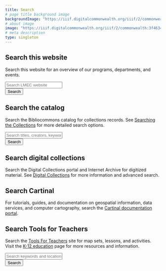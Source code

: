 ```yaml
---
title: Search
# page title background image
backgroundImage: "https://iiif.digitalcommonwealth.org/iiif/2/commonwealth:3f463366g/1292,3248,8404,3417/1200,/0/default.jpg"
# about image
image: "https://iiif.digitalcommonwealth.org/iiif/2/commonwealth:3f4634466/2291,2158,3532,2116/1200,/0/default.jpg"
# meta description
type: singleton
---
```


## Search this website

Search this website for an overview of our programs, departments, and events.

<div class="input-group mt-3 mb-5">
  <input type="text" class="form-control" id="website-search-entry" placeholder="Search LMEC website" aria-label="Search LMEC website" aria-describedby="website-search-submit">
  <div class="input-group-append">
    <button class="btn btn-primary" type="button" id="website-search-submit">Search</button>
  </div>
</div>

<script>
  function submitSiteSearch(){
    window.open('https://www.google.com/search?client=safari&source=hp&ei=QHecX82iOM_BytMP6deWiAg&q=site%3Aleventhalmap.org+' + encodeURI(document.getElementById('website-search-entry').value) );
  }
  document.getElementById("website-search-submit").addEventListener('click', submitSiteSearch );
  // Bind to enter key
  document.getElementById("website-search-entry").addEventListener('keyup', function(e){ 
    if(e.keyCode == 13 ){ submitSiteSearch(); }
  });
</script>

## Search the catalog

Search the Bibliocommons catalog for collections records. See [Searching the Collections](/collections/searching) for more detailed search options.

<div class="input-group mt-3 mb-5">
  <input type="text" class="form-control" id="bibliocommons-search-entry" placeholder="Search titles, creators, keywords" aria-label="Search keywords" aria-describedby="bibliocommons-search-submit">
  <div class="input-group-append">
    <button class="btn btn-primary" type="button" id="bibliocommons-search-submit">Search</button>
  </div>
</div>

<script>
  function submitBibliocommonsSearch(){
    window.open('https://bpl.bibliocommons.com/v2/search?query=anywhere%3A%28' + encodeURI(document.getElementById('bibliocommons-search-entry').value) + '%29+++branch%3A%22BPL+-+Leventhal+Map+Center%22+-formatcode%3A%28AB+OR+GRAPHIC_NOVEL_DOWNLOAD+OR+VIDEO_DOWNLOAD+OR+EBOOK+OR+EJ+OR+PLAYAWAY_AUDIOBOOK+OR+MN+OR+MUSIC_ONLINE+OR+VIDEO_ONLINE+%29&searchType=bl&suppress=true' );
  }
  document.getElementById("bibliocommons-search-submit").addEventListener('click', submitBibliocommonsSearch );
  // Bind to enter key
  document.getElementById("bibliocommons-search-entry").addEventListener('keyup', function(e){ 
    if(e.keyCode == 13 ){ submitBibliocommonsSearch(); }
  });
</script>

## Search digital collections

Search the Digital Collections portal and Internet Archive for digitized material. See [Digital Collections](/collections/digital-collections) for more information and advanced search.

<script src="https://geoservices.leventhalmap.org/lmec-union-search-webcomponent/lmec-union-search.min.js"></script>
<lmec-union-search></lmec-union-search>

## Search Cartinal

For tutorials, guides, and documentation on geospatial information, data services, and computer cartography, search the [Cartinal documentation portal](https://geoservices.leventhalmap.org/cartinal/). 

## Search Tools for Teachers

Search the [Tools For Teachers](https://collections.leventhalmap.org/educators/) site for map sets, lessons, and activities. Visit the [K-12 education](/education/k12) page for more resources and information.

<div class="input-group mt-3 mb-5">
  <input type="text" class="form-control" id="tft-search-entry" placeholder="Search keywords and locations" aria-label="Search keywords and locations" aria-describedby="tft-search-submit">
  <div class="input-group-append">
    <button class="btn btn-primary" type="button" id="tft-search-submit">Search</button>
  </div>
</div>

<script>
  function submitTFTSearch(){
    window.open('https://collections.leventhalmap.org/educators/search?utf8=✓&search%5Bkeyword%5D=' + encodeURI(document.getElementById('tft-search-entry').value) + '&search%5Bgrade_level%5D=&search%5Bsubject%5D=&search%5Bstaff%5D=0' );
  }
  document.getElementById("tft-search-submit").addEventListener('click', submitTFTSearch );
  // Bind to enter key
  document.getElementById("tft-search-entry").addEventListener('keyup', function(e){ 
    if(e.keyCode == 13 ){ submitTFTSearch(); }
  });
</script>
